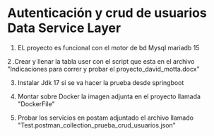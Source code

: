 # Autenticación y crud de usuarios Data Service Layer 

1. EL proyecto es funcional con el motor de bd Mysql mariadb 15

2 .Crear y llenar la tabla user con el script que esta en el archivo  "Indicaciones para correr y probar el proyecto_david_motta.docx"

3. Instalar Jdk 17 si se va hacer la prueba desde springboot 

4. Montar sobre Docker la imagen adjunta en el proyecto llamada "DockerFile"

5. Probar los servicios en postam adjuntado el archivo llamado "Test.postman_collection_prueba_crud_usuarios.json"



